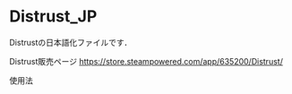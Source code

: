 # Distrust_JP
Distrustの日本語化ファイルです．

Distrust販売ページ
https://store.steampowered.com/app/635200/Distrust/

使用法
